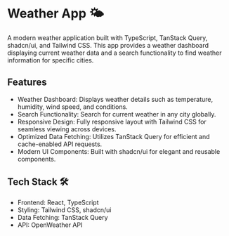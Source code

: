
# Weather App 🌤️

A modern weather application built with TypeScript, TanStack Query, shadcn/ui, and Tailwind CSS. This app provides a weather dashboard displaying current weather data and a search functionality to find weather information for specific cities.




## Features
- Weather Dashboard: Displays weather details such as temperature, humidity, wind speed, and conditions.
- Search Functionality: Search for current weather in any city globally.
- Responsive Design: Fully responsive layout with Tailwind CSS for seamless viewing across devices.
- Optimized Data Fetching: Utilizes TanStack Query for efficient and cache-enabled API requests.
- Modern UI Components: Built with shadcn/ui for elegant and reusable components.

## Tech Stack 🛠️
- Frontend: React, TypeScript
- Styling: Tailwind CSS, shadcn/ui
- Data Fetching: TanStack Query
- API: OpenWeather API